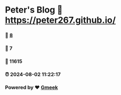# Peter's Blog :link: https://peter267.github.io/ 
### :page_facing_up: [8](https://peter267.github.io//tag.html) 
### :speech_balloon: 7 
### :hibiscus: 11615 
### :alarm_clock: 2024-08-02 11:22:17 
### Powered by :heart: [Gmeek](https://github.com/Meekdai/Gmeek)
